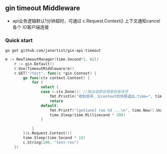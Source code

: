 ## gin timeout Middleware

- api业务逻辑默认1分钟超时，可通过 c.Request.Context() 上下文通知cancel各个 IO客户端连接


### Quick start

```shell
go get github.com/janartist/gin-api-timeout
```

```go
m := NewTimeoutManager(time.Second*1, nil)
	r := gin.Default()
	r.Use(TimeoutMiddleware(m))
	r.GET("/test", func(c *gin.Context) {
		go func(ctx context.Context) {
			for {
				select {
				case <-ctx.Done(): //取出值即说明是结束信号
					fmt.Println("收到信号，父context的协程退出,time=", time.Now().Unix())
					return
				default:
					fmt.Printf("[gotiune] run %d ...\n", time.Now().Unix())
					time.Sleep(time.Millisecond * 500)
				}

			}
		}(c.Request.Context())
		time.Sleep(time.Second * 10)
		c.String(200, "test-res")
	})
```
